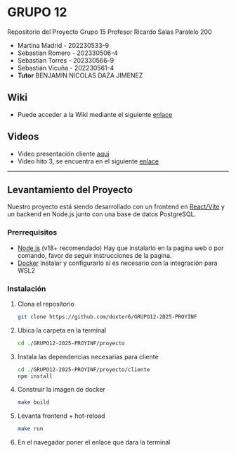 # GRUPO 12
Repositorio del Proyecto Grupo 15 Profesor Ricardo Salas Paralelo 200

* Martina Madrid - 202230533-9
* Sebastian Romero - 202330506-4
* Sebastian Torres - 202330566-9
* Sebastián Vicuña - 202230561-4
* **Tutor** BENJAMIN NICOLAS DAZA JIMENEZ

## Wiki
* Puede acceder a la Wiki mediante el siguiente [enlace](https://github.com/doxter6/GRUPO12-2025-PROYINF/wiki)

  
## Videos
* Video presentación cliente [aqui](https://usmcl-my.sharepoint.com/:v:/g/personal/claudio_carreno_usm_cl/EQ1_1EaAYddAkW_vgU2wwFkBc2UOmd4ZwCz0bDELah-S9Q?nav=eyJyZWZlcnJhbEluZm8iOnsicmVmZXJyYWxBcHAiOiJPbmVEcml2ZUZvckJ1c2luZXNzIiwicmVmZXJyYWxBcHBQbGF0Zm9ybSI6IldlYiIsInJlZmVycmFsTW9kZSI6InZpZXciLCJyZWZlcnJhbFZpZXciOiJNeUZpbGVzTGlua0NvcHkifX0&e=rruca9)
* Video hito 3, se encuentra en el siguiente [enlace](https://usmcl-my.sharepoint.com/:v:/g/personal/martina_madrid_usm_cl/EShtc_coro5BhPXSUvXuaCoBO4scJWu9Savlf0X_885fxQ?nav=eyJyZWZlcnJhbEluZm8iOnsicmVmZXJyYWxBcHAiOiJPbmVEcml2ZUZvckJ1c2luZXNzIiwicmVmZXJyYWxBcHBQbGF0Zm9ybSI6IldlYiIsInJlZmVycmFsTW9kZSI6InZpZXciLCJyZWZlcnJhbFZpZXciOiJNeUZpbGVzTGlua0NvcHkifX0&e=V7OKYm)


---

## Levantamiento del Proyecto
Nuestro proyecto está siendo desarrollado con un frontend en [React/Vite](https://vitejs.dev/) y un backend en Node.js junto con una base de datos PostgreSQL.


### Prerrequisitos
- [Node.js](https://nodejs.org/) (v18+ recomendado) Hay que instalarlo en la pagina web o por comando, favor de seguir instrucciones de la pagina.
- [Docker](https://www.docker.com/products/docker-desktop/) Instalar y configurarlo si es necesario con la integración para WSL2

### Instalación
1. Clona el repositorio
    ```bash
   git clone https://github.com/doxter6/GRUPO12-2025-PROYINF

2. Ubica la carpeta en la terminal
    ```bash
   cd ./GRUPO12-2025-PROYINF/proyecto

3. Instala las dependencias necesarias para cliente
   ```bash
   cd ./GRUPO12-2025-PROYINF/proyecto/cliente
   npm install

4. Construir la imagen de docker
   ```bash
   make build
   
5. Levanta frontend + hot-reload
   ```bash
   make run
   
6. En el navegador poner el enlace que dara la terminal
